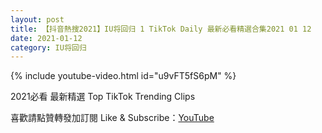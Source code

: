 ```yaml
---
layout: post
title: 【抖音熱搜2021】IU将回归 1 TikTok Daily 最新必看精選合集2021 01 12
date: 2021-01-12
category: IU将回归
---
```


{% include youtube-video.html id="u9vFT5fS6pM" %}

2021必看 最新精選 Top TikTok Trending Clips

喜歡請點贊轉發加訂閱 Like & Subscribe：[YouTube](https://www.youtube.com/channel/UCAoR7VcanIPd04uEq_GIylA/videos)

